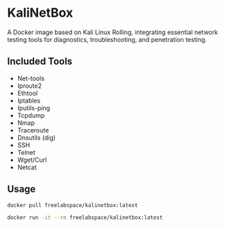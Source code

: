 # KaliNetBox

A Docker image based on Kali Linux Rolling, integrating essential network testing tools for diagnostics, troubleshooting, and penetration testing.


## Included Tools

  - Net-tools
  - Iproute2
  - Ethtool
  - Iptables
  - Iputils-ping
  - Tcpdump
  - Nmap
  - Traceroute
  - Dnsutils (dig)
  - SSH
  - Telnet
  - Wget/Curl
  - Netcat

## Usage

```bash
docker pull freelabspace/kalinetbox:latest

docker run -it --rm freelabspace/kalinetbox:latest
```
